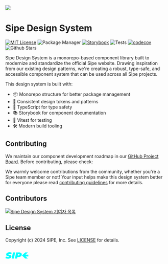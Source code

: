 ![](./public/assets/og-image.png)

# Sipe Design System 
[![MIT License](https://img.shields.io/badge/license-MIT-blue.svg)](https://github.com/sipe-team/3-2_side/blob/main/LICENSE) ![Package Manager](https://img.shields.io/badge/pnpm-9.7.1-orange?logo=pnpm) [![Storybook](https://img.shields.io/badge/Storybook-8.4.7-ff4785?logo=storybook)](https://67417e47644abe8d4e63f82f-ggwavglffa.chromatic.com) ![Tests](https://img.shields.io/badge/Vitest-2.1.4-green?logo=vitest) [![codecov](https://codecov.io/gh/sipe-team/3-2_side/branch/changeset-release%2Fmain/graph/badge.svg?token=1TNLVUFPXC)](https://codecov.io/gh/sipe-team/3-2_side) <img alt="Github Stars" src="https://badgen.net/github/stars/sipe-team/3-2_side" /> 

Sipe Design System is a monorepo-based component library built to modernize and standardize the official Sipe website. Drawing inspiration from our existing design patterns, we're creating a robust, type-safe, and accessible component system that can be used across all Sipe projects.

This design system is built with:
- 📦 Monorepo structure for better package management
- 🎨 Consistent design tokens and patterns
- 💪 TypeScript for type safety
- 📚 Storybook for component documentation
- 🧪 Vitest for testing
- 🛠️ Modern build tooling

## Contributing

We maintain our component development roadmap in our [GitHub Project Board](https://github.com/orgs/sipe-team/projects/4). Before contributing, please check:

We warmly welcome contributions from the community, whether you're a Sipe team member or not! Your input helps make this design system better for everyone please read [contributing guidelines](https://github.com/sipe-team/3-2_side/tree/main/.github/CONTRIBUTING.md) for more details.

## Contributors

<a href="https://github.com/sipe-team/3-2_side/graphs/contributors">
  <img alt="Sipe Design System 기여자 목록" src="https://contrib.rocks/image?repo=sipe-team/3-2_side" />
</a>

## License

Copyright (c) 2024 SIPE, Inc. See [LICENSE](./LICENSE) for details.

<svg xmlns="http://www.w3.org/2000/svg" width="144" height="104" fill="none" aria-label="사이프 로고"><path fill="#0ff" d="M8.777 36c6.314 0 10.253-2.869 10.253-7.131 0-5.902-9.674-4.563-9.674-6.667 0-.656.985-1.284 2.983-1.284 1.97 0 3.94.465 5.562 1.42l2.462-4.699C18.48 16.574 15.786 16 12.773 16c-6.4 0-10.253 2.842-10.253 7.186 0 5.929 9.645 4.754 9.645 6.776 0 .683-.926 1.12-2.693 1.12-2.26 0-4.577-.547-6.836-1.776L0 34.06C1.94 35.18 5.156 36 8.777 36M19.76 35.563h6.837l4.055-19.126h-6.836zM42.95 16.437h-9.007l-4.055 19.126h6.835l.985-4.7h3.505c6.227 0 10.254-3.251 10.254-8.087 0-3.99-3.07-6.339-8.516-6.339m-1.39 9.454h-2.81l.957-4.481h2.288c1.564 0 2.549.574 2.549 1.94 0 1.612-1.1 2.54-2.983 2.54"></path><path fill="#0ff" fill-rule="evenodd" d="M70.327 16.513h-8.173L52 26.039l10.072 9.448h8.172l-6.941-6.512H72v-5.421h-9.179z" clip-rule="evenodd"></path></svg>